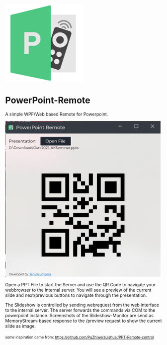 <img src="https://raw.githubusercontent.com/JensKrumsieck/PowerPoint-Remote/master/PowerPoint%20Remote/Resources/PPTRemote.png" alt="PPTRemote" width="250px"/>

# PowerPoint-Remote

A simple WPF/Web based Remote for Powerpoint.

<img src="https://raw.githubusercontent.com/JensKrumsieck/PowerPoint-Remote/master/.github/screenshot.png" alt="PPTRemote" width="500px"/>

Open a PPT File to start the Server and use the QR Code to navigate your webbrowser to the internal server. You will see a preview of the current slide and next/previous buttons to navigate through the presentation.

The Slideshow is controlled by sending webrequest from the web interface to the internal server. The server forwards the commands via COM to the powerpoint instance. Screenshots of the Slideshow-Monitor are send as MemoryStream-based response to the /preview request to show the current slide as image.

<sub>some inspiration came from: https://github.com/PuZhiweizuishuai/PPT-Remote-control</sub>

